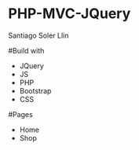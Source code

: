 # PHP-MVC-JQuery

Santiago Soler Llin

#Build with

* JQuery
* JS
* PHP
* Bootstrap
* CSS

#Pages

* Home
* Shop

